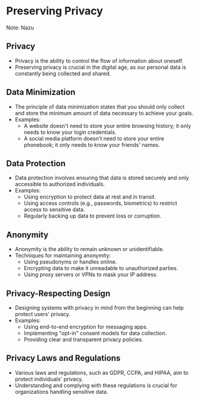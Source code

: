 # Preserving Privacy

Note: Nazu

## Privacy

* Privacy is the ability to control the flow of information about oneself.
* Preserving privacy is crucial in the digital age, as our personal data is constantly being collected and shared.

## Data Minimization

* The principle of data minimization states that you should only collect and store the minimum amount of data necessary to achieve your goals.
* Examples:
	+ A website doesn't need to store your entire browsing history; it only needs to know your login credentials.
	+ A social media platform doesn't need to store your entire phonebook; it only needs to know your friends' names.

## Data Protection

* Data protection involves ensuring that data is stored securely and only accessible to authorized individuals.
* Examples:
	+ Using encryption to protect data at rest and in transit.
	+ Using access controls (e.g., passwords, biometrics) to restrict access to sensitive data.
	+ Regularly backing up data to prevent loss or corruption.

## Anonymity

* Anonymity is the ability to remain unknown or unidentifiable.
* Techniques for maintaining anonymity:
	+ Using pseudonyms or handles online.
	+ Encrypting data to make it unreadable to unauthorized parties.
	+ Using proxy servers or VPNs to mask your IP address.

## Privacy-Respecting Design

* Designing systems with privacy in mind from the beginning can help protect users' privacy.
* Examples:
	+ Using end-to-end encryption for messaging apps.
	+ Implementing "opt-in" consent models for data collection.
	+ Providing clear and transparent privacy policies.

## Privacy Laws and Regulations

* Various laws and regulations, such as GDPR, CCPA, and HIPAA, aim to protect individuals' privacy.
* Understanding and complying with these regulations is crucial for organizations handling sensitive data.